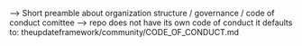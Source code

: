 --> Short preamble about organization structure / governance / code of conduct comittee
--> repo does not have its own code of conduct it defaults to: theupdateframework/community/CODE_OF_CONDUCT.md
